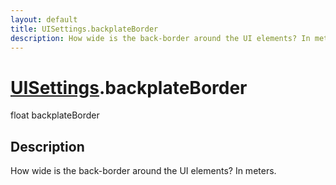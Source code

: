 ```yaml
---
layout: default
title: UISettings.backplateBorder
description: How wide is the back-border around the UI elements? In meters.
---
```

# [UISettings]({{site.url}}/Pages/StereoKit/UISettings.html).backplateBorder

<div class='signature' markdown='1'>
float backplateBorder
</div>

## Description
How wide is the back-border around the UI elements? In
meters.

